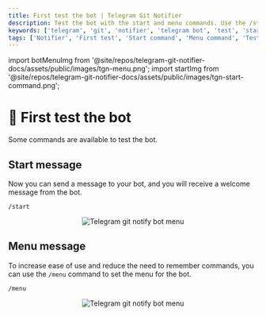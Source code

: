 ```yaml
---
title: First test the bot | Telegram Git Notifier
description: Test the bot with the start and menu commands. Use the /start and /menu commands to test the bot. Get the welcome message and set the menu for the bot.
keywords: ['telegram', 'git', 'notifier', 'telegram bot', 'test', 'start command', 'menu command', 'test bot', 'first test']
tags: ['Notifier', 'First test', 'Start command', 'Menu command', 'Test bot', 'Usage', 'Commands', 'Telegram Git Notifier Commands', 'Telegram bot', 'Support']
---
```


<head>
  <meta name="robots" content="index,follow" />
  <meta name="author" content="CSlant" />
  <meta name="generator" content="Docusaurus" />
  <meta name="theme-color" content="#2e8555" />
  
  <link rel="canonical" href="https://docs.cslant.com/telegram-git-notifier/usage/first_test" />
  
  <meta property="og:title" content="First test the bot | Telegram Git Notifier" />
  <meta property="og:description" content="Test the bot with the start and menu commands. Use the /start and /menu commands to test the bot. Get the welcome message and set the menu for the bot." />
  <meta property="og:type" content="article" />
  <meta property="og:url" content="https://docs.cslant.com/telegram-git-notifier/usage/first_test" />
  <meta property="og:site_name" content="Telegram Git Notifier Documentation" />
  <meta property="og:locale" content="en_US" />
  
  <meta name="twitter:card" content="summary_large_image" />
  <meta name="twitter:title" content="First test the bot | Telegram Git Notifier" />
  <meta name="twitter:description" content="Test the bot with the start and menu commands. Use the /start and /menu commands to test the bot. Get the welcome message and set the menu for the bot." />
  <meta name="twitter:creator" content="@cslantofficial" />
  <meta name="twitter:site" content="@cslantofficial" />
  
  <meta name="format-detection" content="telephone=no" />
  <meta name="mobile-web-app-capable" content="yes" />
  <meta name="apple-mobile-web-app-capable" content="yes" />
  <meta name="apple-mobile-web-app-status-bar-style" content="default" />
  
  <meta property="article:published_time" content="2025-07-21T00:00:00Z" />
  <meta property="article:modified_time" content="2025-07-21T00:00:00Z" />
  <meta property="article:author" content="CSlant" />
  <meta property="article:section" content="Documentation" />
  
  </head>

import botMenuImg from '@site/repos/telegram-git-notifier-docs/assets/public/images/tgn-menu.png';
import startImg from '@site/repos/telegram-git-notifier-docs/assets/public/images/tgn-start-command.png';

# 🤖 First test the bot

Some commands are available to test the bot.

## Start message

Now you can send a message to your bot, and you will receive a welcome message from the bot.

```textmate
/start
```

<p align="center">
  <img src={startImg} alt="Telegram git notify bot menu" />
</p>

## Menu message

To increase ease of use and reduce the need to remember commands, you can use the `/menu` command to set the menu for the bot.

```textmate
/menu
```

<p align="center">
  <img src={botMenuImg} alt="Telegram git notify bot menu" />
</p>
